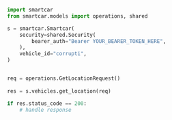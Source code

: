 <!-- Start SDK Example Usage -->
```python
import smartcar
from smartcar.models import operations, shared

s = smartcar.Smartcar(
    security=shared.Security(
        bearer_auth="Bearer YOUR_BEARER_TOKEN_HERE",
    ),
    vehicle_id="corrupti",
)


req = operations.GetLocationRequest()
    
res = s.vehicles.get_location(req)

if res.status_code == 200:
    # handle response
```
<!-- End SDK Example Usage -->